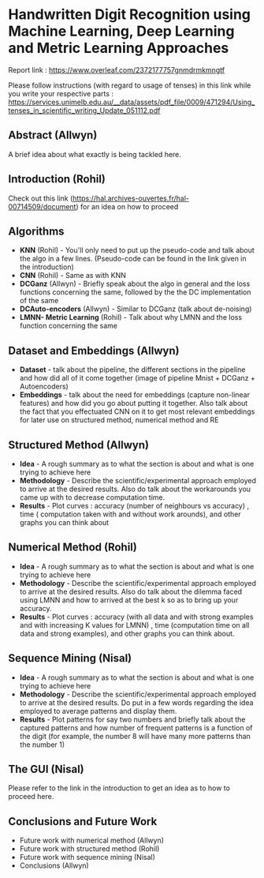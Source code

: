 Handwritten Digit Recognition using Machine Learning, Deep Learning and Metric Learning Approaches 
===============================================================================

Report link : https://www.overleaf.com/2372177757gnmdrmkmngtf 

Please follow instructions (with regard to usage of tenses) in this link while you write your respective parts : https://services.unimelb.edu.au/__data/assets/pdf_file/0009/471294/Using_tenses_in_scientific_writing_Update_051112.pdf

Abstract (Allwyn)
-----------
A brief idea about what exactly is being tackled here.

Introduction (Rohil)
----------------
Check out this link (https://hal.archives-ouvertes.fr/hal-00714509/document) for an idea on how to proceed 

Algorithms 
---------------
* __KNN__ (Rohil) - You'll only need to put up the pseudo-code and talk about the algo in a few lines. (Pseudo-code can be found in the link given in the introduction)
* __CNN__ (Rohil) - Same as with KNN
* __DCGanz__ (Allwyn) - Briefly speak about the algo in general and the loss functions concerning the same, followed by the the DC implementation of the same
* __DCAuto-encoders__ (Allwyn) - Similar to DCGanz (talk about de-noising)
* __LMNN- Metric Learning__ (Rohil) - Talk about why LMNN and the loss function concerning the same

 Dataset and Embeddings (Allwyn)
----------------------------------
* __Dataset__ - talk about the pipeline, the different sections in the pipeline and how did all of it come together (image of pipeline Mnist + DCGanz + Autoencoders)
* __Embeddings__ - talk about the need for embeddings (capture non-linear features) and how did you go about putting it together. Also talk about the fact that you effectuated CNN on it to get most relevant embeddings for later use on structured method, numerical method and RE

Structured Method (Allwyn)
------------------------
* __Idea__  - A rough summary as to what the section is about and what is one trying to achieve here
* __Methodology__ - Describe the scientific/experimental approach employed to arrive at the desired results. Also do talk about the workarounds you came up with to decrease computation time.
* __Results__ - Plot curves  : accuracy (number of neighbours vs accuracy) , time ( computation taken with and without work arounds), and other graphs you can think about

Numerical Method (Rohil)
------------------------
* __Idea__  - A rough summary as to what the section is about and what is one trying to achieve here
* __Methodology__ - Describe the scientific/experimental approach employed to arrive at the desired results. Also do talk about the dilemma faced using LMNN and how to arrived at the best k so as to bring up your accuracy.
* __Results__ - Plot curves  : accuracy (with all data and with strong examples and with increasing K values for LMNN) , time (computation time on all data and strong examples), and other graphs you can think about.
 
Sequence Mining (Nisal)
------------------------
* __Idea__  - A rough summary as to what the section is about and what is one trying to achieve here
* __Methodology__ - Describe the scientific/experimental approach employed to arrive at the desired results. Do put in a few words regarding the idea employed to average patterns and display them.
* __Results__ - Plot patterns for say two numbers and briefly talk about the captured patterns and how number of frequent patterns is a function of the digit (for example, the number 8 will have many more patterns than the number 1)

The GUI (Nisal)
------------------------
Please refer to the link in the introduction to get an idea as to how to proceed here.

Conclusions and Future Work
----------------------------------------
- Future work with numerical method (Allwyn)
- Future work with structured method (Rohil)
- Future work with sequence mining (Nisal)
- Conclusions (Allwyn)
 


